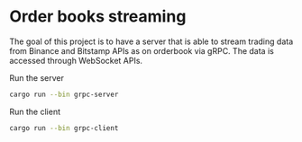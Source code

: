 # Order books streaming

The goal of this project is to have a server that is able to stream trading data from Binance and Bitstamp APIs as on orderbook via gRPC. The data is accessed through WebSocket APIs.

Run the server

```bash
cargo run --bin grpc-server
```

Run the client

```bash
cargo run --bin grpc-client
```
